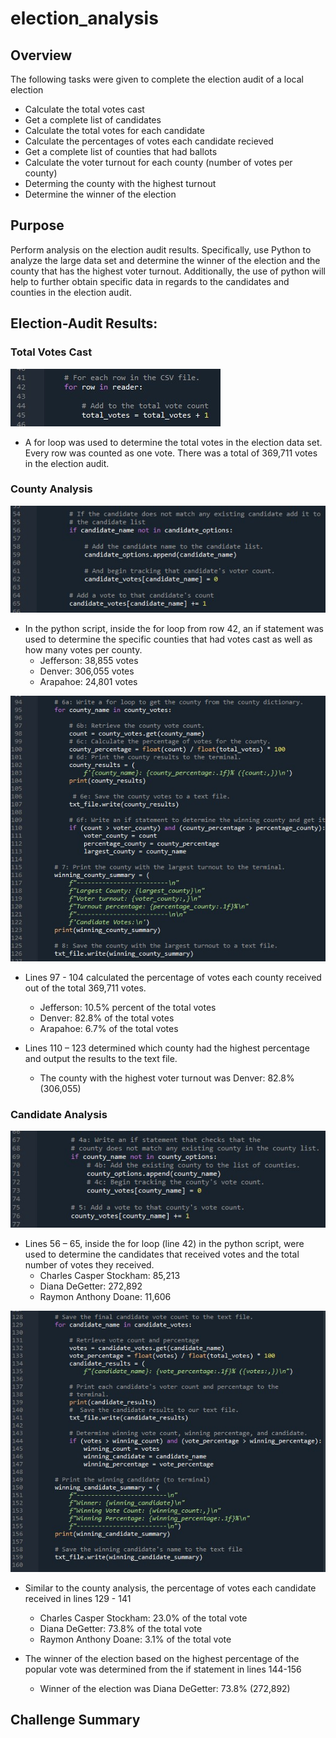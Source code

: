 # election_analysis

## Overview 
The following tasks were given to complete the election audit of a local election
- Calculate the total votes cast
- Get a complete list of candidates
- Calculate the total votes for each candidate
- Calculate the percentages of votes each candidate recieved
- Get a complete list of counties that had ballots
- Calculate the voter turnout for each county (number of votes per county)
- Determing the county with the highest turnout
- Determine the winner of the election

## Purpose

Perform analysis on the election audit results. Specifically, use Python to analyze the large data set and determine the winner of the election and the county that has the highest voter turnout. Additionally, the use of python will help to further obtain specific data in regards to the candidates and counties in the election audit.

## Election-Audit Results:

### Total Votes Cast

![resources/total_votes](resources/total_votes.jpg)

- A for loop was used to determine the total votes in the election data set. Every row was counted as one vote. There was a total of 369,711 votes in the election audit.

### County Analysis

![resources/candidate_votes](resources/candidate_votes.jpg)

- In the python script, inside the for loop from row 42, an if statement was used to determine the specific counties that had votes cast as well as how many votes per county. 
  - Jefferson: 38,855 votes
  - Denver: 306,055 votes
  - Arapahoe: 24,801 votes

![resources/county_results](resources/county_results.jpg)

- Lines 97 - 104 calculated the percentage of votes each county received out of the total 369,711 votes.
  - Jefferson: 10.5% percent of the total votes
  - Denver: 82.8% of the total votes
  - Arapahoe: 6.7% of the total votes

- Lines 110 – 123 determined which county had the highest percentage and output the results to the text file. 
  - The county with the highest voter turnout was Denver: 82.8% (306,055)

### Candidate Analysis

![resources/county_votes](resources/county_votes.jpg)

- Lines 56 – 65, inside the for loop (line 42) in the python script, were used to determine the candidates that received votes and the total number of votes they received. 
  - Charles Casper Stockham: 85,213 
  - Diana DeGetter: 272,892
  - Raymon Anthony Doane: 11,606

![resources/candidate_results](resources/candidate_results.jpg)

- Similar to the county analysis, the percentage of votes each candidate received in lines 129 - 141
  - Charles Casper Stockham: 23.0% of the total vote
  - Diana DeGetter: 73.8% of the total vote
  - Raymon Anthony Doane: 3.1% of the total vote

- The winner of the election based on the highest percentage of the popular vote was determined from the if statement in lines 144-156
  - Winner of the election was Diana DeGetter: 73.8% (272,892)

## Challenge Summary
